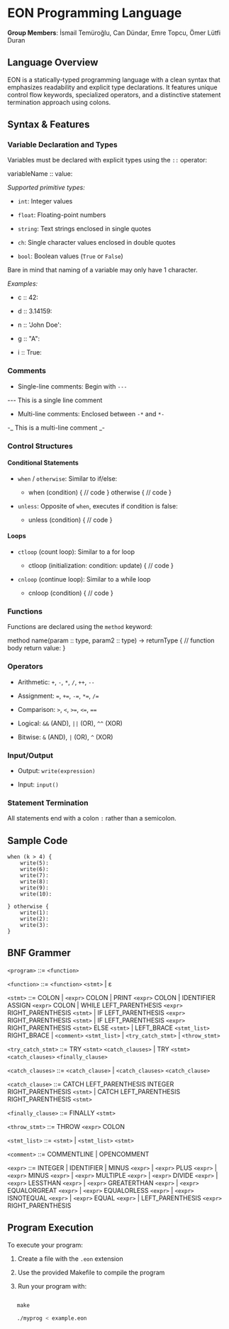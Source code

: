 # EON Programming Language

**Group Members**: İsmail Temüroğlu, Can Dündar, Emre Topcu, Ömer Lütfi Duran

## Language Overview

EON is a statically-typed programming language with a clean syntax that emphasizes readability and explicit type declarations. It features unique control flow keywords, specialized operators, and a distinctive statement termination approach using colons.

## Syntax & Features

### Variable Declaration and Types

Variables must be declared with explicit types using the `::` operator:

variableName :: value:

_Supported primitive types:_

- `int`: Integer values

- `float`: Floating-point numbers

- `string`: Text strings enclosed in single quotes

- `ch`: Single character values enclosed in double quotes

- `bool`: Boolean values (`True` or `False`)

Bare in mind that naming of a variable may only have 1 character.

_Examples:_

- c :: 42:

- d :: 3.14159:

- n :: 'John Doe':

- g :: "A":

- i :: True:

### Comments

- Single-line comments: Begin with `---`

--- This is a single line comment

- Multi-line comments: Enclosed between `-*` and `*-`

-_ This is a multi-line comment _-

### Control Structures

#### Conditional Statements

- `when` / `otherwise`: Similar to if/else:

  - when (condition) { // code } otherwise { // code }

- `unless`: Opposite of `when`, executes if condition is false:

  - unless (condition) { // code }

#### Loops

- `ctloop` (count loop): Similar to a for loop

  - ctloop (initialization: condition: update) { // code }

- `cnloop` (continue loop): Similar to a while loop

  - cnloop (condition) { // code }

### Functions

Functions are declared using the `method` keyword:

method name(param :: type, param2 :: type) -> returnType { // function body return value: }

### Operators

- Arithmetic: `+`, `-`, `*`, `/`, `++`, `--`

- Assignment: `=`, `+=`, `-=`, `*=`, `/=`

- Comparison: `>`, `<`, `>=`, `<=`, `==`

- Logical: `&&` (AND), `||` (OR), `^^` (XOR)

- Bitwise: `&` (AND), `|` (OR), `^` (XOR)

### Input/Output

- Output: `write(expression)`

- Input: `input()`

### Statement Termination

All statements end with a colon `:` rather than a semicolon.

## Sample Code

```eon
when (k > 4) {
    write(5):
    write(6):
    write(7):
    write(8):
    write(9):
    write(10):

} otherwise {
    write(1):
    write(2):
    write(3):
}
```

## BNF Grammer

`<program>` ::= `<function>`

`<function>` ::= `<function>` `<stmt>` | ε

`<stmt>` ::=
COLON
| `<expr>` COLON
| PRINT `<expr>` COLON
| IDENTIFIER ASSIGN `<expr>` COLON
| WHILE LEFT_PARENTHESIS `<expr>` RIGHT_PARENTHESIS `<stmt>`
| IF LEFT_PARENTHESIS `<expr>` RIGHT_PARENTHESIS `<stmt>`
| IF LEFT_PARENTHESIS `<expr>` RIGHT_PARENTHESIS `<stmt>` ELSE `<stmt>`
| LEFT_BRACE `<stmt_list>` RIGHT_BRACE
| `<comment>` `<stmt_list>`
| `<try_catch_stmt>`
| `<throw_stmt>`

`<try_catch_stmt>` ::=
TRY `<stmt>` `<catch_clauses>`
| TRY `<stmt>` `<catch_clauses>` `<finally_clause>`

`<catch_clauses>` ::=
`<catch_clause>`
| `<catch_clauses>` `<catch_clause>`

`<catch_clause>` ::=
CATCH LEFT_PARENTHESIS INTEGER RIGHT_PARENTHESIS `<stmt>`
| CATCH LEFT_PARENTHESIS RIGHT_PARENTHESIS `<stmt>`

`<finally_clause>` ::= FINALLY `<stmt>`

`<throw_stmt>` ::= THROW `<expr>` COLON

`<stmt_list>` ::=
`<stmt>`
| `<stmt_list>` `<stmt>`

`<comment>` ::= COMMENTLINE | OPENCOMMENT

`<expr>` ::=
INTEGER
| IDENTIFIER
| MINUS `<expr>`
| `<expr>` PLUS `<expr>`
| `<expr>` MINUS `<expr>`
| `<expr>` MULTIPLE `<expr>`
| `<expr>` DIVIDE `<expr>`
| `<expr>` LESSTHAN `<expr>`
| `<expr>` GREATERTHAN `<expr>`
| `<expr>` EQUALORGREAT `<expr>`
| `<expr>` EQUALORLESS `<expr>`
| `<expr>` ISNOTEQUAL `<expr>`
| `<expr>` EQUAL `<expr>`
| LEFT_PARENTHESIS `<expr>` RIGHT_PARENTHESIS

## Program Execution

To execute your program:

1. Create a file with the `.eon` extension

2. Use the provided Makefile to compile the program

3. Run your program with:

```bash

   make

   ./myprog < example.eon
```
